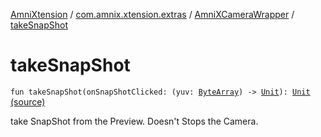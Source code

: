 [AmniXtension](../../index.md) / [com.amnix.xtension.extras](../index.md) / [AmniXCameraWrapper](index.md) / [takeSnapShot](./take-snap-shot.md)

# takeSnapShot

`fun takeSnapShot(onSnapShotClicked: (yuv: `[`ByteArray`](https://kotlinlang.org/api/latest/jvm/stdlib/kotlin/-byte-array/index.html)`) -> `[`Unit`](https://kotlinlang.org/api/latest/jvm/stdlib/kotlin/-unit/index.html)`): `[`Unit`](https://kotlinlang.org/api/latest/jvm/stdlib/kotlin/-unit/index.html) [(source)](https://github.com/AmniX/AmniXTension/tree/master/AmniXtension/src/main/java/com/amnix/xtension/extras/AmniXCameraWrapper.kt#L40)

take SnapShot from the Preview. Doesn't Stops the Camera.

